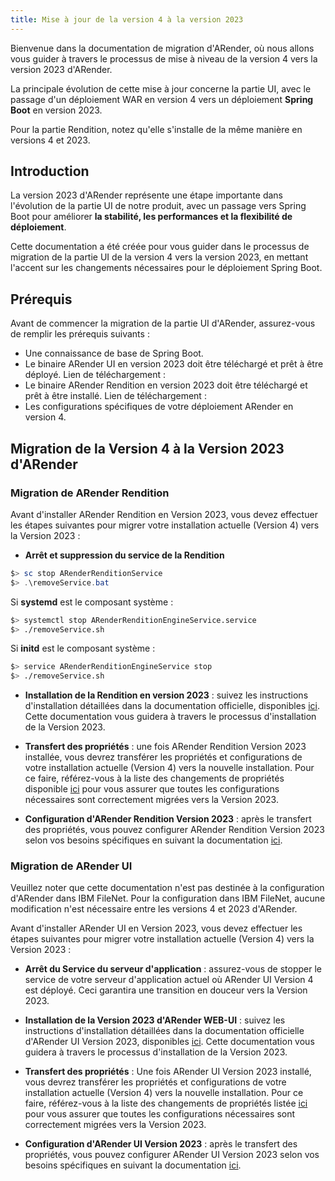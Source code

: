 ```yaml
---
title: Mise à jour de la version 4 à la version 2023
---
```


Bienvenue dans la documentation de migration d'ARender, où nous allons vous guider à travers le processus de mise à 
niveau de la version 4 vers la version 2023 d'ARender. 

La principale évolution de cette mise à jour concerne la partie UI, avec le passage d'un déploiement WAR en version 4 
vers un déploiement **Spring Boot** en version 2023. 

Pour la partie Rendition, notez qu'elle s'installe de la même manière en versions 4 et 2023.

## Introduction

La version 2023 d'ARender représente une étape importante dans l'évolution de la partie UI de notre produit, avec un 
passage vers Spring Boot pour améliorer **la stabilité, les performances et la flexibilité de déploiement**. 

Cette documentation a été créée pour vous guider dans le processus de migration de la partie UI de la version 4 vers la
version 2023, en mettant l'accent sur les changements nécessaires pour le déploiement Spring Boot.

## Prérequis
Avant de commencer la migration de la partie UI d'ARender, assurez-vous de remplir les prérequis suivants :

* Une connaissance de base de Spring Boot.
* Le binaire ARender UI en version 2023 doit être téléchargé et prêt à être déployé. Lien de téléchargement : 
* Le binaire ARender Rendition en version 2023 doit être téléchargé et prêt à être installé. Lien de téléchargement :
* Les configurations spécifiques de votre déploiement ARender en version 4.

## Migration de la Version 4 à la Version 2023 d'ARender

### Migration de ARender Rendition
Avant d'installer ARender Rendition en Version 2023, vous devez effectuer les étapes suivantes pour migrer votre installation
actuelle (Version 4) vers la Version 2023 :

* **Arrêt et suppression du service de la Rendition** 


```powershell
$> sc stop ARenderRenditionService
$> .\removeService.bat
```


Si **systemd** est le composant système :

```bash
$> systemctl stop ARenderRenditionEngineService.service
$> ./removeService.sh
```

Si **initd** est le composant système :

```bash
$> service ARenderRenditionEngineService stop
$> ./removeService.sh
```


* **Installation de la Rendition en version 2023** : suivez les instructions d'installation détaillées dans la 
  documentation officielle, disponibles [ici](<!-- Commentaire nettoyé -->).
  Cette documentation vous guidera à travers le processus d'installation de la Version 2023.

* **Transfert des propriétés** : une fois ARender Rendition Version 2023 installée, vous devrez transférer les propriétés 
  et configurations de votre installation actuelle (Version 4) vers la nouvelle installation. Pour ce faire, 
  référez-vous à la liste des changements de propriétés disponible
  [ici](<!-- Commentaire nettoyé -->) pour vous assurer que toutes les configurations 
  nécessaires sont correctement migrées vers la Version 2023.

* **Configuration d'ARender Rendition Version 2023** : après le transfert des propriétés, vous pouvez configurer ARender
  Rendition Version 2023 selon vos besoins spécifiques en suivant la documentation
  [ici](<!-- Commentaire nettoyé -->).

### Migration de ARender UI


Veuillez noter que cette documentation n'est pas destinée à la configuration d'ARender dans IBM FileNet.
Pour la configuration dans IBM FileNet, aucune modification n'est nécessaire entre les versions 4 et 2023 d'ARender.


Avant d'installer ARender UI en Version 2023, vous devez effectuer les étapes suivantes pour migrer votre installation
actuelle (Version 4) vers la Version 2023 :
* **Arrêt du Service du serveur d'application** : assurez-vous de stopper le service de votre serveur d'application 
  actuel où ARender UI Version 4 est déployé. Ceci garantira une transition en douceur vers la Version 2023.

* **Installation de la Version 2023 d'ARender WEB-UI** : suivez les instructions d'installation détaillées dans la 
  documentation officielle d'ARender UI Version 2023, disponibles 
  [ici](<!-- Commentaire nettoyé -->).
  Cette documentation vous guidera à travers le processus d'installation de la Version 2023.

* **Transfert des propriétés** : Une fois ARender UI Version 2023 installé, vous devrez transférer les propriétés et 
  configurations de votre installation actuelle (Version 4) vers la nouvelle installation. Pour ce faire, référez-vous à
  la liste des changements de propriétés listée [ici](<!-- Commentaire nettoyé -->) pour vous
  assurer que toutes les configurations nécessaires sont correctement migrées vers la Version 2023.

* **Configuration d'ARender UI Version 2023** : après le transfert des propriétés, vous pouvez configurer ARender UI 
  Version 2023 selon vos besoins spécifiques en suivant la documentation 
  [ici](<!-- Commentaire nettoyé -->).